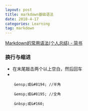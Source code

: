 ```yaml
---
layout: post
title: markdown基础语法
date: 2018-4-17
categories: Learning
tag: markdown
---
```


[Markdown的常用语法(个人总结) - 简书](https://www.jianshu.com/p/82e730892d42)

### 换行与缩进

* 在末尾敲击两个以上空白，然后回车    
* 

        &ensp;或&#8194; //半角  

        &emsp;或&#8195; //全角  

        &nbsp;或&#160;
